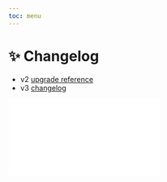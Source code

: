 ```yaml
---
toc: menu
---
```


# ✨ Changelog

- v2 [upgrade reference](/en-US/guide/faq)
- v3 [changelog](/en-US/guide/faq#v3-changelog)

<embed src="../../CHANGELOG.md"></embed>

